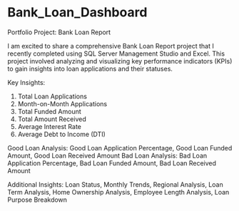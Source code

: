 # Bank_Loan_Dashboard
Portfolio Project: Bank Loan Report 

I am excited to share a comprehensive Bank Loan Report project that I recently completed using SQL Server Management Studio and Excel. This project involved analyzing and visualizing key performance indicators (KPIs) to gain insights into loan applications and their statuses.

Key Insights:
1. Total Loan Applications
2. Month-on-Month Applications
3. Total Funded Amount
4. Total Amount Received
5. Average Interest Rate
6. Average Debt to Income (DTI)

Good Loan Analysis: Good Loan Application Percentage, Good Loan Funded Amount, Good Loan Received Amount
Bad Loan Analysis: Bad Loan Application Percentage, Bad Loan Funded Amount, Bad Loan Received Amount

Additional Insights:
Loan Status, Monthly Trends, Regional Analysis, Loan Term Analysis, Home Ownership Analysis, Employee Length Analysis, Loan Purpose Breakdown
